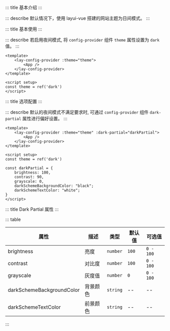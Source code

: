 ::: title 基本介绍
:::

::: describe 默认情况下，使用 layui-vue 搭建的网站主题为日间模式。
:::

::: title 基本使用
:::

::: describe 若启用夜间模式, 将 <code>config-provider</code> 组件 <code>theme</code> 属性设置为 <code>dark</code> 值。
:::

```vue
<template>
    <lay-config-provider :theme="theme">
        <App />
    </lay-config-provider>
</template>

<script setup>
const theme = ref('dark')
</script>
```

::: title 选项配置
:::

::: describe 默认的夜间模式不满足要求时, 可通过 <code>config-provider</code> 组件 <code>dark-partial</code> 属性进行偏好设置。
:::

```vue
<template>
    <lay-config-provider :theme="theme" :dark-partial="darkPartial">
        <App />
    </lay-config-provider>
</template>

<script setup>
const theme = ref('dark')

const darkPartial = {
    brightness: 100,
    contrast: 90,
    grayscale: 0,
    darkSchemeBackgroundColor: "black";
    darkSchemeTextColor: "white";
}
</script>
```

::: title  Dark Partial 属性
:::

::: table

| 属性                       | 描述       | 类型       | 默认值    | 可选值                              |
| -------------------------- | --------- | ---------- | --------- | ---------------------------------- |
| brightness                 | 亮度       | `number`  | `100`     | `0 - 100`                          |
| contrast                   | 对比度     | `number`  | `100`     | `0 - 100`                          |
| grayscale                  | 灰度值     | `number`  | `0`       | `0 - 100`                          |
| darkSchemeBackgroundColor  | 背景颜色   | `string`  | --        | --                                 |
| darkSchemeTextColor        | 前景颜色   | `string`  | --        | --                                  |

:::